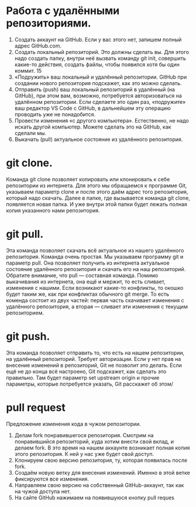 # **Работа с удалёнными репозиториями.**

1. Создать аккаунт на GitHub. Если у вас этого нет, запишем полный адрес GitHub.com.
2. Создать локальный репозиторий. Это должны сделать вы. Для этого надо создать папку,
внутри неё вызвать команду git init, совершить какие-то действия, создать файлы, чтобы
появился хотя бы один коммит.
15
3. «Подружить» ваш локальный и удалённый репозитории. GitHub при создании нового
репозитория подскажет, как это можно сделать.
4. Отправить (push) ваш локальный репозиторий в удалённый (на GitHub), при этом вам,
возможно, потребуется авторизоваться на удалённом репозитории. Если сделаете это
один раз, «подружите» ваш редактор VS Code с GitHub, в дальнейшем эту операцию
проводить уже не понадобится.
5. Провести изменения «с другого компьютера». Естественно, не надо искать другой
компьютер. Можете сделать это на GitHub, как сделали мы.
6. Выкачать (pull) актуальное состояние из удалённого репозитория.


# git clone. #
Команда git clone позволяет копировать или клонировать к себе репозитории из
интернета. Для этого мы обращаемся к программе Git, указываем параметр clone и
после этого даём адрес того репозитория, который надо скачать. Далее в папке, где
вызывается команда git clone, появляется новая папка. И уже внутри этой папки будет
лежать полная копия указанного нами репозитория.

# git pull. #
Эта команда позволяет скачать всё актуальное из нашего удалённого репозитория.
Команда очень простая. Мы указываем программу git и параметр pull. Она позволяет
получить из интернета актуальное состояние удалённого репозитория и скачать его на
наш репозиторий. Обратите внимание, что pull — составная команда. Помимо
выкачивания из интернета, она ещё и мержит, то есть сливает, изменения с нашими.
Если возникают какие-то конфликты, то окошко будет таким же, как при конфликтах
обычного git merge. То есть коменда состоит из двух частей: первая часть скачивает
изменения с удалённого репозитория, а вторая — сливает эти изменения с текущим
репозиторием.

# git push. #
Эта команда позволяет отправить то, что есть на нашем репозитории, на удалённый
репозиторий. Требует авторизации. Если у нет прав на внесение изменений в
репозиторий, Git не позволит это делать. Если ещё не до конца всё настроено, Git
подскажет, как сделать это правильно. Там будет параметр set upstream origin и прочие
параметры, которые потребуется указать, Git расскажет об этом/

# pull request #
Предложение изменения кода в чужом репозитории.
1. Делам fork понравившегося репозитория.
Смотрим на понравившийся репозиторий, куда хотим внести свой вклад, и делаем fork.
В это время на нашем аккаунте возникает полная копия этого репозитория. К ней у нас
уже будет свой доступ.
2. Клонируем свою версию репозитория, ту, которая появилась после fork.
3. Создаём новую ветку для внесения изменений. Именно в этой ветке фиксируются все
изменения.
4. Направляем свою версию на собственный GitHub-аккаунт, так как на чужой доступа
нет.
5. На сайте GitHub нажимаем на появившуюся кнопку pull reques
